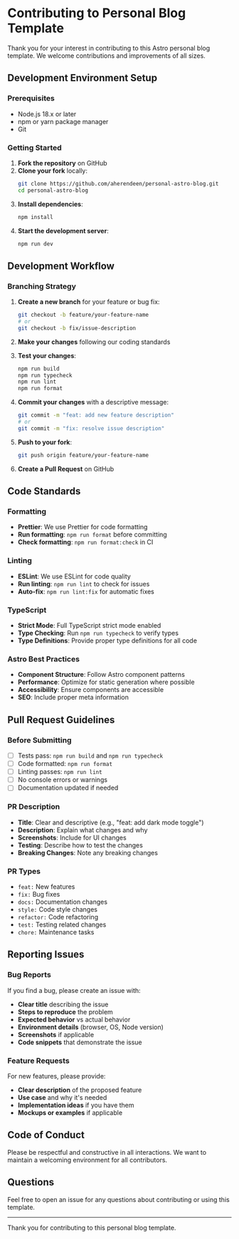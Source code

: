 # Contributing to Personal Blog Template

Thank you for your interest in contributing to this Astro personal blog template. We welcome contributions and improvements of all sizes.

## Development Environment Setup

### Prerequisites

- Node.js 18.x or later
- npm or yarn package manager
- Git

### Getting Started

1. **Fork the repository** on GitHub
2. **Clone your fork** locally:
   ```bash
   git clone https://github.com/aherendeen/personal-astro-blog.git
   cd personal-astro-blog
   ```
3. **Install dependencies**:
   ```bash
   npm install
   ```
4. **Start the development server**:
   ```bash
   npm run dev
   ```

## Development Workflow

### Branching Strategy

1. **Create a new branch** for your feature or bug fix:

   ```bash
   git checkout -b feature/your-feature-name
   # or
   git checkout -b fix/issue-description
   ```

2. **Make your changes** following our coding standards

3. **Test your changes**:

   ```bash
   npm run build
   npm run typecheck
   npm run lint
   npm run format
   ```

4. **Commit your changes** with a descriptive message:

   ```bash
   git commit -m "feat: add new feature description"
   # or
   git commit -m "fix: resolve issue description"
   ```

5. **Push to your fork**:

   ```bash
   git push origin feature/your-feature-name
   ```

6. **Create a Pull Request** on GitHub

## Code Standards

### Formatting

- **Prettier**: We use Prettier for code formatting
- **Run formatting**: `npm run format` before committing
- **Check formatting**: `npm run format:check` in CI

### Linting

- **ESLint**: We use ESLint for code quality
- **Run linting**: `npm run lint` to check for issues
- **Auto-fix**: `npm run lint:fix` for automatic fixes

### TypeScript

- **Strict Mode**: Full TypeScript strict mode enabled
- **Type Checking**: Run `npm run typecheck` to verify types
- **Type Definitions**: Provide proper type definitions for all code

### Astro Best Practices

- **Component Structure**: Follow Astro component patterns
- **Performance**: Optimize for static generation where possible
- **Accessibility**: Ensure components are accessible
- **SEO**: Include proper meta information

## Pull Request Guidelines

### Before Submitting

- [ ] Tests pass: `npm run build` and `npm run typecheck`
- [ ] Code formatted: `npm run format`
- [ ] Linting passes: `npm run lint`
- [ ] No console errors or warnings
- [ ] Documentation updated if needed

### PR Description

- **Title**: Clear and descriptive (e.g., "feat: add dark mode toggle")
- **Description**: Explain what changes and why
- **Screenshots**: Include for UI changes
- **Testing**: Describe how to test the changes
- **Breaking Changes**: Note any breaking changes

### PR Types

- `feat:` New features
- `fix:` Bug fixes
- `docs:` Documentation changes
- `style:` Code style changes
- `refactor:` Code refactoring
- `test:` Testing related changes
- `chore:` Maintenance tasks

## Reporting Issues

### Bug Reports

If you find a bug, please create an issue with:

- **Clear title** describing the issue
- **Steps to reproduce** the problem
- **Expected behavior** vs actual behavior
- **Environment details** (browser, OS, Node version)
- **Screenshots** if applicable
- **Code snippets** that demonstrate the issue

### Feature Requests

For new features, please provide:

- **Clear description** of the proposed feature
- **Use case** and why it's needed
- **Implementation ideas** if you have them
- **Mockups or examples** if applicable

## Code of Conduct

Please be respectful and constructive in all interactions. We want to maintain a welcoming environment for all contributors.

## Questions

Feel free to open an issue for any questions about contributing or using this template.

---

Thank you for contributing to this personal blog template.
